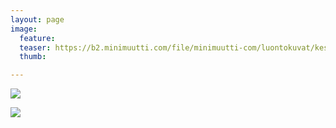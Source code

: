```yaml
---
layout: page
image:
  feature:
  teaser: https://b2.minimuutti.com/file/minimuutti-com/luontokuvat/kes%C3%A4/13/DS63690-245px.jpg
  thumb:

---
```


![](https://b2.minimuutti.com/file/minimuutti-com/luontokuvat/kes%C3%A4/13/DS63686-800px.jpg)

![](https://b2.minimuutti.com/file/minimuutti-com/luontokuvat/kes%C3%A4/13/DS63690-800px.jpg)
